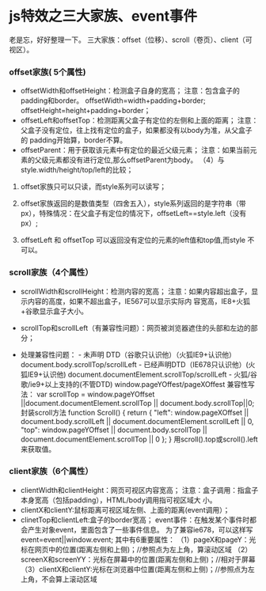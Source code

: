 # js特效之三大家族、event事件


老是忘，好好整理一下。 
三大家族：offset（位移）、scroll（卷页）、client（可视区）。 
### offset家族( 5个属性) 
* offsetWidth和offsetHeight：检测盒子自身的宽高； 注意：包含盒子的padding和border。 offsetWidth=width+padding+border; offsetHeight=height+padding+border； 
* offsetLeft和offsetTop：检测距离父盒子有定位的左侧和上面的距离； 注意：父盒子没有定位，往上找有定位的盒子，如果都没有以body为准，从父盒子的 padding开始算，border不算。 
* offsetParent：用于获取该元素中有定位的最近父级元素； 注意：如果当前元素的父级元素都没有进行定位,那么offsetParent为body。 （4）与style.width/height/top/left的比较； 
 1. offset家族只可以只读，而style系列可以读写； 

 2. offset家族返回的是数值类型（四舍五入），style系列返回的是字符串（带px），特殊情况：在父盒子有定位的情况下，offsetLeft==style.left（没有 px）; 

 3. offsetLeft 和 offsetTop 可以返回没有定位的元素的left值和top值,而style 不可以。

### scroll家族（4个属性） 
* scrollWidth和scrollHeight：检测内容的宽高； 注意：如果内容超出盒子，显示内容的高度，如果不超出盒子，IE567可以显示实际内 容宽高，IE8+火狐+谷歌显示盒子大小。

* scrollTop和scrollLeft（有兼容性问题）：网页被浏览器遮住的头部和左边的部 分； 

* 处理兼容性问题： - 未声明 DTD（谷歌只认识他）（火狐IE9+认识他） 
document.body.scrollTop/scrollLeft - 已经声明DTD（IE678只认识他）(火狐IE9+认识他) 
document.documentElement.scrollTop/scrollLeft - 火狐/谷歌/ie9+以上支持的(不管DTD) 
window.pageYOffest/pageXOffest 
兼容性写法： var scrollTop = window.pageYOffset ||document.documentElement.scrollTop || document.body.scrollTop||0; 封装scroll方法 function Scroll() { return { "left": window.pageXOffset || document.body.scrollLeft || document.documentElement.scrollLeft || 0, "top": window.pageYOffset || document.body.scrollTop || document.documentElement.scrollTop || 0 }; } 用scroll().top或scroll().left来获取值。 

### client家族（6个属性） 
* clientWidth和clientHeight：网页可视区内容宽高； 注意：盒子调用：指盒子本身宽高（包括padding），HTML/body调用指可视区域大 小。
* clientX和clientY:鼠标距离可视区域左侧、上面的距离(event调用）； 
* clinetTop和clientLeft:盒子的border宽高； event事件：在触发某个事件时都会产生对象event，里面包含了一些事件信息。 为了兼容ie678，可以这样写 event=event||window.event; 其中有6重要属性： （1）pageX和pageY：光标在网页中的位置(距离左侧和上侧)；//参照点为左上角，算滚动区域 （2）screenX和screenYY：光标在屏幕中的位置(距离左侧和上侧)；//相对于屏幕 （3）clientX和clientY:光标在浏览器中位置(距离左侧和上侧)；//参照点为左上角，不会算上滚动区域
